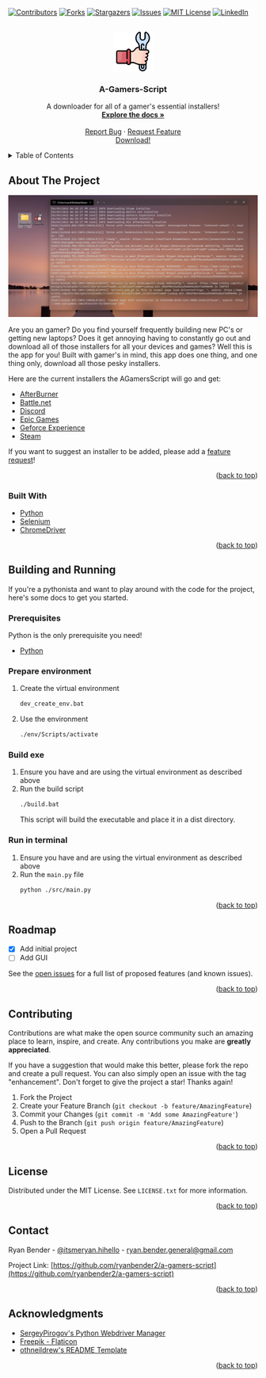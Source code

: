 <div id="top"></div>

[![Contributors][contributors-shield]][contributors-url]
[![Forks][forks-shield]][forks-url]
[![Stargazers][stars-shield]][stars-url]
[![Issues][issues-shield]][issues-url]
[![MIT License][license-shield]][license-url]
[![LinkedIn][linkedin-shield]][linkedin-url]

<!-- PROJECT LOGO -->
<br />
<div align="center">
  <a href="https://github.com/ryanbender2/a-gamers-script">
    <img src="images/logo.png" alt="Logo" width="80" height="80">
  </a>

  <h3 align="center">A-Gamers-Script</h3>

  <p align="center">
    A downloader for all of a gamer's essential installers!
    <br />
    <a href="https://github.com/ryanbender2/a-gamers-script"><strong>Explore the docs »</strong></a>
    <br />
    <br />
    <a href="https://github.com/ryanbender2/a-gamers-script/issues">Report Bug</a>
    ·
    <a href="https://github.com/ryanbender2/a-gamers-script/issues">Request Feature</a>
    <br />
    <a href="https://github.com/ryanbender2/a-gamers-script/raw/main/AGamersScript.exe">Download!</a>
  </p>
</div>

<!-- TABLE OF CONTENTS -->
<details>
  <summary>Table of Contents</summary>
  <ol>
    <li>
      <a href="#about-the-project">About The Project</a>
      <ul>
        <li><a href="#built-with">Built With</a></li>
      </ul>
    </li>
    <li>
      <a href="#building-and-running">Building and Running</a>
      <ul>
        <li><a href="#prerequisites">Prerequisites</a></li>
        <li><a href="#prepare-environment">Prepare Environment</a></li>
        <li><a href="#build-exe">Build exe</a></li>
        <li><a href="#run-in-terminal">Run in terminal</a></li>
      </ul>
    </li>
    <li><a href="#roadmap">Roadmap</a></li>
    <li><a href="#contributing">Contributing</a></li>
    <li><a href="#license">License</a></li>
    <li><a href="#contact">Contact</a></li>
    <li><a href="#acknowledgments">Acknowledgments</a></li>
  </ol>
</details>



<!-- ABOUT THE PROJECT -->
## About The Project

[![AGamersScript][product-screenshot]](https://github.com/ryanbender2/a-gamers-script)

Are you an gamer? Do you find yourself frequently building new PC's or getting new laptops? Does it get annoying having to constantly go out and download all of those installers for all your devices and games? Well this is the app for you! Built with gamer's in mind, this app does one thing, and one thing only, download all those pesky installers. 

Here are the current installers the AGamersScript will go and get:
* [AfterBurner](https://www.msi.com/Landing/afterburner/graphics-cards)
* [Battle.net](https://www.blizzard.com/en-us/)
* [Discord](https://discord.com/)
* [Epic Games](https://www.epicgames.com/store/en-US/)
* [Geforce Experience](https://www.nvidia.com/en-us/geforce/geforce-experience/)
* [Steam](https://store.steampowered.com/)

If you want to suggest an installer to be added, please add a [feature request](https://github.com/ryanbender2/a-gamers-script/issues)!

<p align="right">(<a href="#top">back to top</a>)</p>



### Built With

* [Python](https://www.python.org/)
* [Selenium](https://www.selenium.dev/)
* [ChromeDriver](https://chromedriver.chromium.org/home)

<p align="right">(<a href="#top">back to top</a>)</p>



<!-- GETTING STARTED -->
## Building and Running

If you're a pythonista and want to play around with the code for the project, here's some docs to get you started.

### Prerequisites

Python is the only prerequisite you need!

* [Python](https://www.python.org/)

### Prepare environment

1. Create the virtual environment
   ```sh
   dev_create_env.bat
   ```
2. Use the environment
   ```sh
   ./env/Scripts/activate
   ```

### Build exe

1. Ensure you have and are using the virtual environment as described above
2. Run the build script
   ```sh
   ./build.bat
   ```
   This script will build the executable and place it in a dist directory.

### Run in terminal

1. Ensure you have and are using the virtual environment as described above
2. Run the `main.py` file
   ```sh
   python ./src/main.py
   ```

<p align="right">(<a href="#top">back to top</a>)</p>



<!-- ROADMAP -->
## Roadmap

- [x] Add initial project
- [ ] Add GUI

See the [open issues](https://github.com/ryanbender2/a-gamers-script/issues) for a full list of proposed features (and known issues).

<p align="right">(<a href="#top">back to top</a>)</p>



<!-- CONTRIBUTING -->
## Contributing

Contributions are what make the open source community such an amazing place to learn, inspire, and create. Any contributions you make are **greatly appreciated**.

If you have a suggestion that would make this better, please fork the repo and create a pull request. You can also simply open an issue with the tag "enhancement".
Don't forget to give the project a star! Thanks again!

1. Fork the Project
2. Create your Feature Branch (`git checkout -b feature/AmazingFeature`)
3. Commit your Changes (`git commit -m 'Add some AmazingFeature'`)
4. Push to the Branch (`git push origin feature/AmazingFeature`)
5. Open a Pull Request

<p align="right">(<a href="#top">back to top</a>)</p>



<!-- LICENSE -->
## License

Distributed under the MIT License. See `LICENSE.txt` for more information.

<p align="right">(<a href="#top">back to top</a>)</p>



<!-- CONTACT -->
## Contact

Ryan Bender - [@itsmeryan.hihello](https://www.instagram.com/itsmeryan.hihello/) - ryan.bender.general@gmail.com

Project Link: [https://github.com/ryanbender2/a-gamers-script](https://github.com/ryanbender2/a-gamers-script)

<p align="right">(<a href="#top">back to top</a>)</p>



<!-- ACKNOWLEDGMENTS -->
## Acknowledgments

* [SergeyPirogov's Python Webdriver Manager](https://github.com/SergeyPirogov/webdriver_manager)
* [Freepik - Flaticon](https://www.flaticon.com/free-icons/installation)
* [othneildrew's README Template](https://github.com/othneildrew/Best-README-Template)

<p align="right">(<a href="#top">back to top</a>)</p>


<!-- MARKDOWN LINKS & IMAGES -->
<!-- https://www.markdownguide.org/basic-syntax/#reference-style-links -->
[contributors-shield]: https://img.shields.io/github/contributors/ryanbender2/a-gamers-script.svg?style=for-the-badge
[contributors-url]: https://github.com/ryanbender2/a-gamers-script/graphs/contributors
[forks-shield]: https://img.shields.io/github/forks/ryanbender2/a-gamers-script.svg?style=for-the-badge
[forks-url]: https://github.com/ryanbender2/a-gamers-script/network/members
[stars-shield]: https://img.shields.io/github/stars/ryanbender2/a-gamers-script.svg?style=for-the-badge
[stars-url]: https://github.com/ryanbender2/a-gamers-script/stargazers
[issues-shield]: https://img.shields.io/github/issues/ryanbender2/a-gamers-script.svg?style=for-the-badge
[issues-url]: https://github.com/ryanbender2/a-gamers-script/issues
[license-shield]: https://img.shields.io/github/license/ryanbender2/a-gamers-script.svg?style=for-the-badge
[license-url]: https://github.com/ryanbender2/a-gamers-script/blob/master/LICENSE.txt
[linkedin-shield]: https://img.shields.io/badge/-LinkedIn-black.svg?style=for-the-badge&logo=linkedin&colorB=555
[linkedin-url]: https://linkedin.com/in/ryan-bender-20a5a8154/
[product-screenshot]: images/screenshot.png